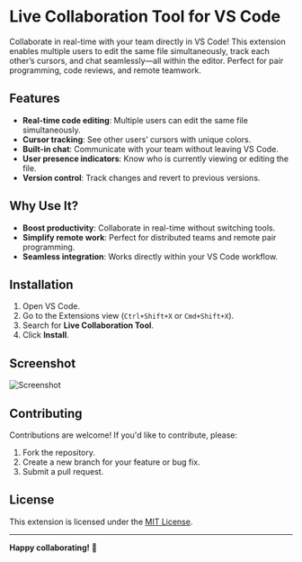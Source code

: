 # Live Collaboration Tool for VS Code

Collaborate in real-time with your team directly in VS Code! This extension enables multiple users to edit the same file simultaneously, track each other’s cursors, and chat seamlessly—all within the editor. Perfect for pair programming, code reviews, and remote teamwork.

## Features
- **Real-time code editing**: Multiple users can edit the same file simultaneously.
- **Cursor tracking**: See other users’ cursors with unique colors.
- **Built-in chat**: Communicate with your team without leaving VS Code.
- **User presence indicators**: Know who is currently viewing or editing the file.
- **Version control**: Track changes and revert to previous versions.

## Why Use It?
- **Boost productivity**: Collaborate in real-time without switching tools.
- **Simplify remote work**: Perfect for distributed teams and remote pair programming.
- **Seamless integration**: Works directly within your VS Code workflow.

## Installation
1. Open VS Code.
2. Go to the Extensions view (`Ctrl+Shift+X` or `Cmd+Shift+X`).
3. Search for **Live Collaboration Tool**.
4. Click **Install**.

## Screenshot
![Screenshot](images/screenshot.png)

## Contributing
Contributions are welcome! If you'd like to contribute, please:
1. Fork the repository.
2. Create a new branch for your feature or bug fix.
3. Submit a pull request.

## License
This extension is licensed under the [MIT License](LICENSE).

---

**Happy collaborating!** 🚀